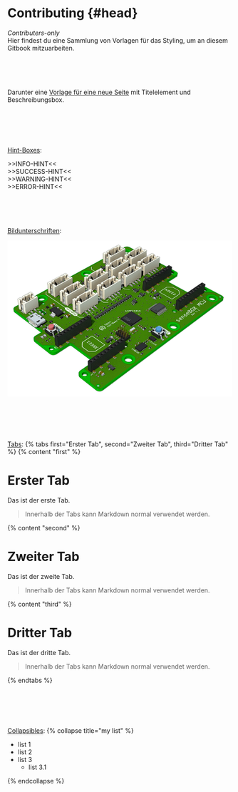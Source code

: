 # Contributing {#head}
<div class="description">
<i>Contributers-only</i><br>
Hier findest du eine Sammlung von Vorlagen für das Styling, um an diesem Gitbook mitzuarbeiten.</div>
<div class="line">
    <br>
    <br>
</div>
<div>
    <br>
    <br>
</div>



Darunter eine [Vorlage für eine neue Seite](neue-seite.md) mit Titelelement und Beschreibungsbox.

<div class="line">
    <br>
    <br>
</div>
<br>
<br>

[Hint-Boxes](hint-template.md): 
<div class="box_info">
    <i class="fa fa-info fa-fw" aria-hidden="true" style="color: #42acf3;"></i>
    >>INFO-HINT<<
</div>

<div class="box_success">
    <i class="fa fa-check fa-fw" aria-hidden="true" style="color: #50af51;"></i>
    >>SUCCESS-HINT<<
</div>

<div class="box_warning">
     <i class="fa fa-exclamation-circle fa-fw" aria-hidden="true" style="color: #f0ad4e"></i>
     >>WARNING-HINT<<
</div>

<div class="box_error">
    <i class="fa fa-exclamation-triangle fa-fw" aria-hidden="true" style="color: #d9534f"></i>
    >>ERROR-HINT<<
</div>

<div class="line">
    <br>
    <br>
</div>
<br>
<br>

[Bildunterschriften](bildunterschriften.md):

![Dies ist eine Beispiel-Unterschrift](https://github.com/sensebox/resources/raw/master/gitbook_pictures/mcu_one_top.png?raw=true)

<div class="line">
    <br>
    <br>
</div>
<br>
<br>

[Tabs](tabs.md):
{% tabs first="Erster Tab", second="Zweiter Tab", third="Dritter Tab" %}
{% content "first" %}
# Erster Tab
Das ist der erste Tab.
> Innerhalb der Tabs kann Markdown normal verwendet werden. 

{% content "second" %}
# Zweiter Tab
Das ist der zweite Tab.
> Innerhalb der Tabs kann Markdown normal verwendet werden.

{% content "third" %}
# Dritter Tab
Das ist der dritte Tab.
> Innerhalb der Tabs kann Markdown normal verwendet werden.

{% endtabs %}

<div class="line">
    <br>
    <br>
</div>
<br>
<br>

[Collapsibles](collapsible.md):
{% collapse title="my list" %}
 
* list 1
* list 2
* list 3
    * list 3.1
    
{% endcollapse %}